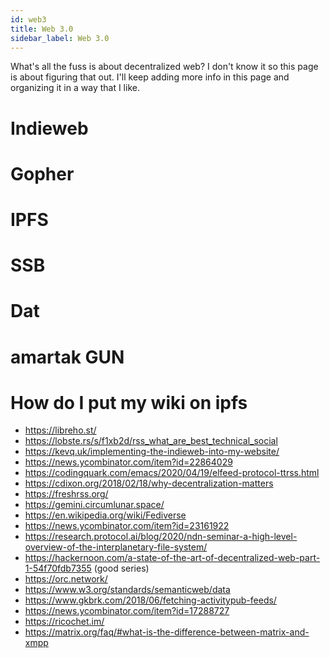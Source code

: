 ```yaml
---
id: web3
title: Web 3.0
sidebar_label: Web 3.0
---
```


What's all the fuss is about decentralized web? I don't know it so this page is about figuring that out. I'll keep adding more info in this page and organizing it in a way that I like.

# Indieweb

# Gopher

# IPFS

# SSB

# Dat

# amartak GUN

# How do I put my wiki on ipfs

- https://libreho.st/
- https://lobste.rs/s/f1xb2d/rss_what_are_best_technical_social
- https://kevq.uk/implementing-the-indieweb-into-my-website/
- https://news.ycombinator.com/item?id=22864029
- https://codingquark.com/emacs/2020/04/19/elfeed-protocol-ttrss.html
- https://cdixon.org/2018/02/18/why-decentralization-matters
- https://freshrss.org/
- https://gemini.circumlunar.space/
- https://en.wikipedia.org/wiki/Fediverse
- https://news.ycombinator.com/item?id=23161922
- https://research.protocol.ai/blog/2020/ndn-seminar-a-high-level-overview-of-the-interplanetary-file-system/
- https://hackernoon.com/a-state-of-the-art-of-decentralized-web-part-1-54f70fdb7355 (good series)
- https://orc.network/
- https://www.w3.org/standards/semanticweb/data
- https://www.gkbrk.com/2018/06/fetching-activitypub-feeds/
- https://news.ycombinator.com/item?id=17288727
- https://ricochet.im/
- https://matrix.org/faq/#what-is-the-difference-between-matrix-and-xmpp
